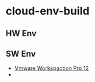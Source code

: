 # cloud-env-build


## HW Env

## SW Env
- [Vmware Workspaction Pro 12](https://my.vmware.com/web/vmware/info?slug=desktop_end_user_computing/vmware_workstation_pro/12_0#product_downloads)
- 
